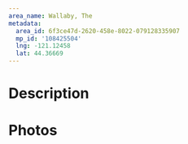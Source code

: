 ```yaml
---
area_name: Wallaby, The
metadata:
  area_id: 6f3ce47d-2620-458e-8022-079128335907
  mp_id: '108425504'
  lng: -121.12458
  lat: 44.36669
---
```

# Description

# Photos

